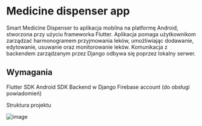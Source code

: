 # Medicine dispenser app


Smart Medicine Dispenser to aplikacja mobilna na platformę Android, stworzona przy użyciu frameworka Flutter. Aplikacja pomaga użytkownikom zarządzać harmonogramem przyjmowania leków, umożliwiając dodawanie, edytowanie, usuwanie oraz monitorowanie leków. Komunikacja z backendem zarządzanym przez Django odbywa się poprzez lokalny serwer.

## Wymagania
Flutter SDK
Android SDK
Backend w Django
Firebase account (do obsługi powiadomień)

Struktura projektu 

![image](https://github.com/mzalog/Smart_Medicine_Dispenser_mobile_app/assets/95581915/f6417185-dcb2-4b19-b6b7-d75e7117a7e4)
